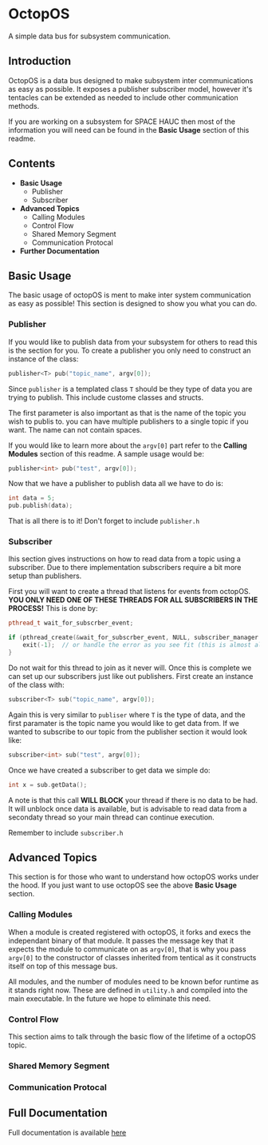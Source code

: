 # OctopOS
A simple data bus for subsystem communication.

## Introduction
OctopOS is a data bus designed to make subsystem inter communications as easy as possible. It exposes a publisher subscriber model, however it's tentacles can be extended as needed to include other communication methods.

If you are working on a subsystem for SPACE HAUC then most of the information you will need can be found in the __Basic Usage__ section of this readme.

## Contents
* __Basic Usage__
    * Publisher
    * Subscriber
* __Advanced Topics__
    * Calling Modules
    * Control Flow
    * Shared Memory Segment
    * Communication Protocal
* __Further Documentation__

## Basic Usage
The basic usage of octopOS is ment to make inter system communication as easy as possible! This section is designed to show you what you can do.

### Publisher
If you would like to publish data from your subsystem for others to read this is the section for you. To create a publisher you only need to construct an instance of the class:
```cpp
publisher<T> pub("topic_name", argv[0]);
```
Since `publisher` is a templated class `T` should be they type of data you are trying to publish. This include custome classes and structs.

The first parameter is also important as that is the name of the topic you wish to publis to. you can have multiple publishers to a single topic if you want. The name can not contain spaces.

If you would like to learn more about the ```argv[0]``` part refer to the __Calling Modules__ section of this readme. A sample usage would be:
```cpp
publisher<int> pub("test", argv[0]);
```

Now that we have a publisher to publish data all we have to do is:
```cpp
int data = 5;
pub.publish(data);
```
That is all there is to it! Don't forget to include `publisher.h`
### Subscriber
Ihis section gives instructions on how to read data from a topic using a subscriber. Due to there implementation subscribers require a bit more setup than publishers.

First you will want to create a thread that listens for events from octopOS. __YOU ONLY NEED ONE OF THESE THREADS FOR ALL SUBSCRIBERS IN THE PROCESS!__ This is done by:
```cpp
pthread_t wait_for_subscrber_event;

if (pthread_create(&wait_for_subscrber_event, NULL, subscriber_manager::wait_for_data, NULL)) {
    exit(-1);  // or handle the error as you see fit (this is almost always terminal)
}
```

Do not wait for this thread to join as it never will. Once this is complete we can set up our subscribers just like out publishers. First create an instance of the class with:
```cpp
subscriber<T> sub("topic_name", argv[0]);
```

Again this is very similar to `publiser` where `T` is the type of data, and the first paramater is the topic name you would like to get data from. If we wanted to subscribe to our topic from the publisher section it would look like:
```cpp
subscriber<int> sub("test", argv[0]);
```

Once we have created a subscriber to get data we simple do:
```cpp
int x = sub.getData();
```

A note is that this call __WILL BLOCK__ your thread if there is no data to be had. It will unblock once data is available, but is advisable to read data from a secondaty thread so your main thread can continue execution.

Remember to include `subscriber.h`

## Advanced Topics
This section is for those who want to understand how octopOS works under the hood. If you just want to use octopOS see the above __Basic Usage__ section.

### Calling Modules
When a module is created registered with octopOS, it forks and execs the independant binary of that module. It passes the message key that it expects the module to communicate on as `argv[0]`, that is why you pass `argv[0]` to the constructor of classes inherited from tentical as it constructs itself on top of this message bus.

All modules, and the number of modules need to be known befor runtime as it stands right now. These are defined in `utility.h` and compiled into the main executable. In the future we hope to eliminate this need.

### Control Flow
This section aims to talk through the basic flow of the lifetime of a octopOS topic.
### Shared Memory Segment
### Communication Protocal

## Full Documentation
Full documentation is available [here](http://github.io/JoshuaHassler/cdh_event_bus)
